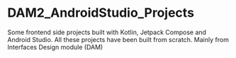 # DAM2_AndroidStudio_Projects
Some frontend side projects built with Kotlin, Jetpack Compose and Android Studio. All these projects have been built from scratch.
Mainly from Interfaces Design module (DAM)
